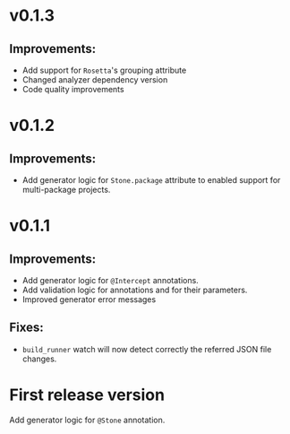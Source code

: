 # v0.1.3

## Improvements:
* Add support for `Rosetta`'s grouping attribute
* Changed analyzer dependency version
* Code quality improvements

# v0.1.2

## Improvements:
* Add generator logic for `Stone.package` attribute to enabled support for multi-package projects.

# v0.1.1

## Improvements:
* Add generator logic for `@Intercept` annotations.
* Add validation logic for annotations and for their parameters.
* Improved generator error messages 

## Fixes:
* `build_runner` watch will now detect correctly the referred JSON file changes.

# First release version

Add generator logic for `@Stone` annotation.
